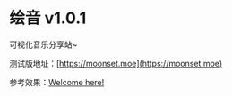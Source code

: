 # 绘音 v1.0.1

可视化音乐分享站~


测试版地址：[https://moonset.moe](https://moonset.moe)

参考效果：[Welcome here!](https://moonset.moe/#/1/1)
